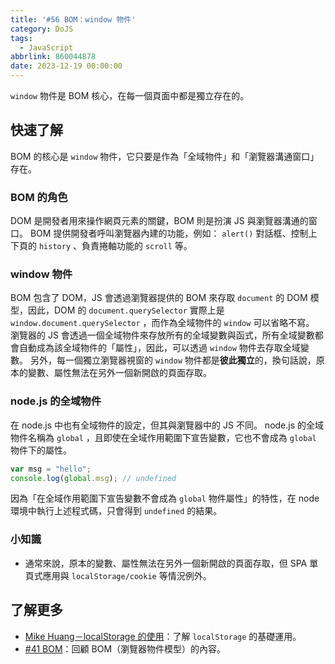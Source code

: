 ```yaml
---
title: '#56 BOM：window 物件'
category: DoJS
tags:
  - JavaScript
abbrlink: 860044878
date: 2023-12-19 00:00:00
---
```

`window` 物件是 BOM 核心，在每一個頁面中都是獨立存在的。
<!--more-->
## 快速了解
BOM 的核心是 `window` 物件，它只要是作為「全域物件」和「瀏覽器溝通窗口」存在。
### BOM 的角色
DOM 是開發者用來操作網頁元素的關鍵，BOM 則是扮演 JS 與瀏覽器溝通的窗口。
BOM 提供開發者呼叫瀏覽器內建的功能，例如： `alert()` 對話框、控制上下頁的 `history` 、負責捲軸功能的 `scroll` 等。
### window 物件
BOM 包含了 DOM，JS 會透過瀏覽器提供的 BOM 來存取 `document` 的 DOM 模型，因此，DOM 的 `document.querySelector` 實際上是 `window.document.querySelector` ，而作為全域物件的 `window` 可以省略不寫。
瀏覽器的 JS 會透過一個全域物件來存放所有的全域變數與函式，所有全域變數都會自動成為該全域物件的「屬性」，因此，可以透過 `window` 物件去存取全域變數。
另外，每一個獨立瀏覽器視窗的 `window` 物件都是**彼此獨立**的，換句話說，原本的變數、屬性無法在另外一個新開啟的頁面存取。
### node.js 的全域物件
在 node.js 中也有全域物件的設定，但其與瀏覽器中的 JS 不同。
 node.js 的全域物件名稱為 `global` ，且即使在全域作用範圍下宣告變數，它也不會成為 `global` 物件下的屬性。
```jsx
var msg = "hello";
console.log(global.msg); // undefined
```
因為「在全域作用範圍下宣告變數不會成為 `global` 物件屬性」的特性，在 node 環境中執行上述程式碼，只會得到 `undefined` 的結果。
### 小知識
- 通常來說，原本的變數、屬性無法在另外一個新開啟的頁面存取，但 SPA 單頁式應用與 `localStorage/cookie` 等情況例外。
## 了解更多
- [Mike Huang－localStorage 的使用](https://medium.com/%E9%BA%A5%E5%85%8B%E7%9A%84%E5%8D%8A%E8%B7%AF%E5%87%BA%E5%AE%B6%E7%AD%86%E8%A8%98/javascript-localstorage-%E7%9A%84%E4%BD%BF%E7%94%A8-e0da6f402453)：了解 `localStorage` 的基礎運用。
- [#41 BOM](https://chunjull.github.io/javascript/20231204/3425939589/)：回顧 BOM（瀏覽器物件模型）的內容。